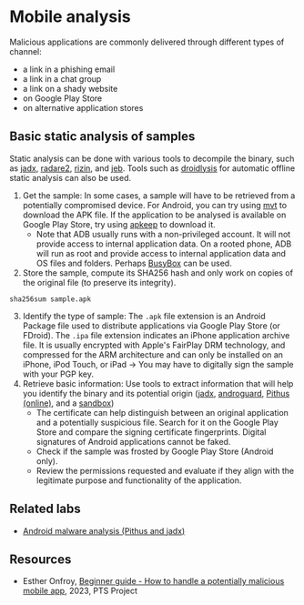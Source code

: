 # Mobile analysis

Malicious applications are commonly delivered through different types of channel:

* a link in a phishing email
* a link in a chat group
* a link on a shady website
* on Google Play Store
* on alternative application stores

## Basic static analysis of samples

Static analysis can be done with various tools to decompile the binary, such as [jadx](https://testlab.tymyrddin.dev/docs/dfir/jadx), [radare2](https://testlab.tymyrddin.dev/docs/dis/r2), [rizin](https://testlab.tymyrddin.dev/docs/dis/rizin), and [jeb](https://testlab.tymyrddin.dev/docs/dis/jeb). Tools such as [droidlysis](https://testlab.tymyrddin.dev/docs/dfir/droidlysis) for automatic offline static analysis can also be used.

1. Get the sample: In some cases, a sample will have to be retrieved from a potentially compromised device. For Android, you can try using [mvt](https://testlab.tymyrddin.dev/docs/dfir/mvt) to download the APK file. If the application to be analysed is available on Google Play Store, try using [apkeep](https://testlab.tymyrddin.dev/docs/dfir/apkeep) to download it. 
   * Note that ADB usually runs with a non-privileged account. It will not provide access to internal application data. On a rooted phone, ADB will run as root and provide access to internal application data and OS files and folders. Perhaps [BusyBox](https://testlab.tymyrddin.dev/docs/dfir/busybox) can be used.
2. Store the sample, compute its SHA256 hash and only work on copies of the original file (to preserve its integrity).

```text
sha256sum sample.apk
```

3. Identify the type of sample: The `.apk` file extension is an Android Package file used to distribute applications via Google Play Store (or FDroid). The `.ipa` file extension indicates an iPhone application archive file. It is usually encrypted with Apple's FairPlay DRM technology, and compressed for the ARM architecture and can only be installed on an iPhone, iPod Touch, or iPad -> You may have to digitally sign the sample with your PGP key.
4. Retrieve basic information: Use tools to extract information that will help you identify the binary and its potential origin ([jadx](https://testlab.tymyrddin.dev/docs/dfir/jadx), [androguard](https://testlab.tymyrddin.dev/docs/dfir/androguard), [Pithus (online)](https://testlab.tymyrddin.dev/docs/dfir/pithus), and a [sandbox](https://testlab.tymyrddin.dev/docs/phishing/sandbox))
    * The certificate can help distinguish between an original application and a potentially suspicious file. Search for it on the Google Play Store and compare the signing certificate fingerprints. Digital signatures of Android applications cannot be faked. 
    * Check if the sample was frosted by Google Play Store (Android only).
    * Review the permissions requested and evaluate if they align with the legitimate purpose and functionality of the application.

## Related labs

* [Android malware analysis (Pithus and jadx)](../thm/android.md)

## Resources

* Esther Onfroy, [Beginner guide - How to handle a potentially malicious mobile app](https://pts-project.org/guides/g3/), 2023, PTS Project
